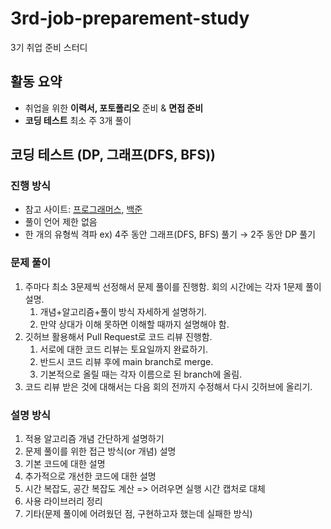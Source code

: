 # 3rd-job-preparement-study
3기 취업 준비 스터디

## 활동 요약

- 취업을 위한 **이력서, 포토폴리오** 준비 & **면접 준비**
- **코딩 테스트** 최소 주 3개 풀이

## 코딩 테스트 (DP, 그래프(DFS, BFS))

### 진행 방식

- 참고 사이트: [프로그래머스](https://programmers.co.kr/learn/challenges), [백준](https://www.acmicpc.net/)
- 풀이 언어 제한 없음
- 한 개의 유형씩 격파 ex) 4주 동안 그래프(DFS, BFS) 풀기 → 2주 동안 DP 풀기

### **문제 풀이**

1. 주마다 최소 3문제씩 선정해서 문제 풀이를 진행함. 회의 시간에는 각자 1문제 풀이 설명.
    1. 개념+알고리즘+풀이 방식 자세하게 설명하기.
    2. 만약 상대가 이해 못하면 이해할 때까지 설명해야 함.
2. 깃허브 활용해서 Pull Request로 코드 리뷰 진행함.
    1. 서로에 대한 코드 리뷰는 토요일까지 완료하기.
    2. 반드시 코드 리뷰 후에 main branch로 merge.
    3. 기본적으로 올릴 때는 각자 이름으로 된 branch에 올림.
3. 코드 리뷰 받은 것에 대해서는 다음 회의 전까지 수정해서 다시 깃허브에 올리기.

### **설명 방식**

1. 적용 알고리즘 개념 간단하게 설명하기
2. 문제 풀이를 위한 접근 방식(or 개념) 설명
3. 기본 코드에 대한 설명
4. 추가적으로 개선한 코드에 대한 설명
5. 시간 복잡도, 공간 복잡도 계산 => 어려우면 실행 시간 캡처로 대체
6. 사용 라이브러리 정리
7. 기타(문제 풀이에 어려웠던 점, 구현하고자 했는데 실패한 방식)
